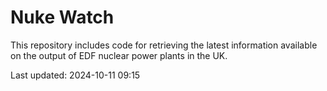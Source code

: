 # Nuke Watch

This repository includes code for retrieving the latest information available on the output of EDF nuclear power plants in the UK.

Last updated: 2024-10-11 09:15